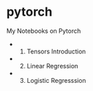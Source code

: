 # pytorch
My Notebooks on Pytorch 

* 1. Tensors Introduction
* 2. Linear Regression
* 3. Logistic Regresssion

